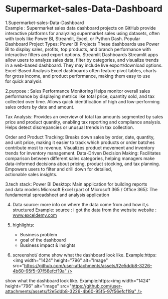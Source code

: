 # Supermarket-sales-Data-Dashboard
1.Supermarket-sales-Data-Dashboard   
Example :
 Supermarket sales data dashboard projects on GitHub provide interactive platforms for analyzing supermarket sales using datasets, often with tools like Power BI, Streamlit, Excel, or Python Dash.
Popular Dashboard Project Types:
Power BI Projects
These dashboards use Power BI to display sales, profits, top products, and branch performance with interactive filters and export options.
Streamlit Dashboards
Streamlit apps allow users to analyze sales data, filter by categories, and visualize trends in a web-based dashboard. They may include live export/download options.
Excel-Based Analysis
Excel dashboards often feature pivot tables, charts for gross income, and product performance, making them easy to use for quick analysis

2.purpose :
Sales Performance Monitoring
Helps monitor overall sales performance by displaying metrics like total price, quantity sold, and tax collected over time.
Allows quick identification of high and low-performing sales orders by date and amount.

Tax Analysis:
Provides an overview of total tax amounts segmented by sales price and product quantity, enabling tax reporting and compliance analysis.
Helps detect discrepancies or unusual trends in tax collection.

Order and Product Tracking:
Breaks down sales by order, date, quantity, and unit price, making it easier to track which products or order batches contribute most to revenue.
Visualizes product movement and inventory trends for inventory management.
Data-Driven Decision Making:
Facilitates comparison between different sales categories, helping managers make data-informed decisions about pricing, product stocking, and tax planning.
Empowers users to filter and drill down for detailed, actionable sales insights.

3.tech stack:
Power BI Desktop: Main application for building reports and data models
Microsoft Excel (part of Microsoft 365 / Office 365): The fundamental spreadsheet and analysis application

4. Data source:
   more info on where the data come from and how it,s structured
   Example:
   source : i got the data from the website
   website : www.exceldemy.com
5. highlights:
   * Business problem
   * goal of the dashboard
   * Business impact & insights
   
 6. screenshot/ dome
show what the dashboard look like.
Example:https:<img width="1424" height="796" alt="Image" src="https://github.com/user-attachments/assets/f2e5ddb8-3226-4b60-95f5-97f56efcf19a" />

show what the dashboard look like.
Example:https:<img width="1424" height="796" alt="Image" src="https://github.com/user-attachments/assets/f2e5ddb8-3226-4b60-95f5-97f56efcf19a" />
